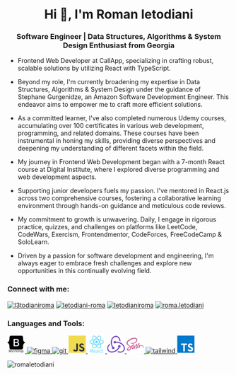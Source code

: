 <h1 align="center">Hi 👋, I'm Roman letodiani</h1>
<h3 align="center">Software Engineer | Data Structures, Algorithms & System Design Enthusiast from Georgia</h3>

- Frontend Web Developer at CallApp, specializing in crafting robust, scalable solutions by utilizing React with TypeScript.

-  Beyond my role, I'm currently broadening my expertise in Data Structures, Algorithms & System Design under the guidance of Stephane Gurgenidze, an Amazon Software Development Engineer. This endeavor aims to empower me to craft more efficient solutions.

- As a  committed learner, I've also completed numerous Udemy courses, accumulating over 100 certificates in various web development, programming, and related domains. These courses have been instrumental in honing my skills, providing diverse perspectives and deepening my understanding of different facets within the field.

- My journey in Frontend Web Development began with a 7-month React course at Digital Institute, where I explored diverse programming and web development aspects.

- Supporting junior developers fuels my passion. I've mentored in React.js across two comprehensive courses, fostering a collaborative learning environment through hands-on guidance and meticulous code reviews.

- My commitment to growth is unwavering. Daily, I engage in rigorous practice, quizzes, and challenges on platforms like LeetCode, CodeWars, Exercism, Frontendmentor, CodeForces, FreeCodeCamp & SoloLearn.

- Driven by a passion for software development and engineering, I'm always eager to embrace fresh challenges and explore new opportunities in this continually evolving field.

<h3 align="left">Connect with me:</h3>
<p align="left">
<a href="https://twitter.com/l3todianiroma" target="blank"><img align="center" src="https://raw.githubusercontent.com/rahuldkjain/github-profile-readme-generator/master/src/images/icons/Social/twitter.svg" alt="l3todianiroma" height="30" width="40" /></a>
<a href="https://linkedin.com/in/letodiani-roma" target="blank"><img align="center" src="https://raw.githubusercontent.com/rahuldkjain/github-profile-readme-generator/master/src/images/icons/Social/linked-in-alt.svg" alt="letodiani-roma" height="30" width="40" /></a>
<a href="https://fb.com/letodianiroma" target="blank"><img align="center" src="https://raw.githubusercontent.com/rahuldkjain/github-profile-readme-generator/master/src/images/icons/Social/facebook.svg" alt="letodianiroma" height="30" width="40" /></a>
<a href="https://instagram.com/roma.letodiani" target="blank"><img align="center" src="https://raw.githubusercontent.com/rahuldkjain/github-profile-readme-generator/master/src/images/icons/Social/instagram.svg" alt="roma.letodiani" height="30" width="40" /></a>
</p>

<h3 align="left">Languages and Tools:</h3>
<p align="left"> <a href="https://getbootstrap.com" target="_blank" rel="noreferrer"> <img src="https://raw.githubusercontent.com/devicons/devicon/master/icons/bootstrap/bootstrap-plain-wordmark.svg" alt="bootstrap" width="40" height="40"/> </a> <a href="https://www.figma.com/" target="_blank" rel="noreferrer"> <img src="https://www.vectorlogo.zone/logos/figma/figma-icon.svg" alt="figma" width="40" height="40"/> </a> <a href="https://git-scm.com/" target="_blank" rel="noreferrer"> <img src="https://www.vectorlogo.zone/logos/git-scm/git-scm-icon.svg" alt="git" width="40" height="40"/> </a> <a href="https://developer.mozilla.org/en-US/docs/Web/JavaScript" target="_blank" rel="noreferrer"> <img src="https://raw.githubusercontent.com/devicons/devicon/master/icons/javascript/javascript-original.svg" alt="javascript" width="40" height="40"/> </a> <a href="https://reactjs.org/" target="_blank" rel="noreferrer"> <img src="https://raw.githubusercontent.com/devicons/devicon/master/icons/react/react-original-wordmark.svg" alt="react" width="40" height="40"/> </a> <a href="https://redux.js.org" target="_blank" rel="noreferrer"> <img src="https://raw.githubusercontent.com/devicons/devicon/master/icons/redux/redux-original.svg" alt="redux" width="40" height="40"/> </a> <a href="https://sass-lang.com" target="_blank" rel="noreferrer"> <img src="https://raw.githubusercontent.com/devicons/devicon/master/icons/sass/sass-original.svg" alt="sass" width="40" height="40"/> </a> <a href="https://tailwindcss.com/" target="_blank" rel="noreferrer"> <img src="https://www.vectorlogo.zone/logos/tailwindcss/tailwindcss-icon.svg" alt="tailwind" width="40" height="40"/> </a> <a href="https://www.typescriptlang.org/" target="_blank" rel="noreferrer"> <img src="https://raw.githubusercontent.com/devicons/devicon/master/icons/typescript/typescript-original.svg" alt="typescript" width="40" height="40"/> </a> </p>

<p><img align="left" src="https://github-readme-stats.vercel.app/api/top-langs?username=romaletodiani&show_icons=true&locale=en&layout=compact" alt="romaletodiani" /></p>

